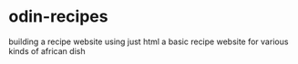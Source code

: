 # odin-recipes
building a recipe website using just html
a basic recipe website for various kinds of african dish 